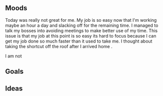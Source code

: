 ## Moods

Today was really not great for me. My job is so easy now that I'm working maybe an hour a day and slacking off for the remaining time. I managed to talk my bosses into avoiding meetings to make better use of my time. This issue is that my job at this point is so easy its hard to focus because I can get my job done so much faster than it used to take me. I thought about taking the shortcut off the roof after I arrived home .

I am not 

## Goals

## Ideas

